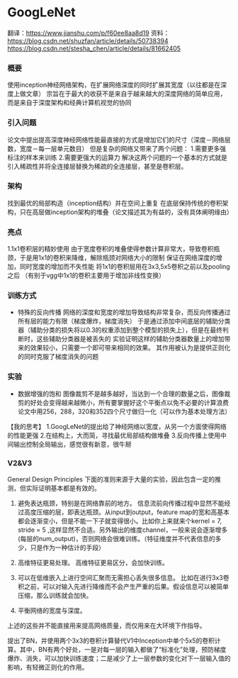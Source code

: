 # GoogLeNet
翻译：https://www.jianshu.com/p/f60ee8aa8d19 
资料：https://blog.csdn.net/shuzfan/article/details/50738394 
https://blog.csdn.net/stesha_chen/article/details/81662405 


### 概要

使用inception神经网络架构，在扩展网络深度的同时扩展其宽度（以往都是在深度上做文章）
宗旨在于最大的收获不是来自于越来越大的深度网络的简单应用，而是来自于深度架构和经典计算机视觉的协同

### 引入问题
论文中提出提高深度神经网络性能最直接的方式是增加它们的尺寸（深度－网络层数，宽度－每一层单元数目）
但是复杂的网络又带来了两个问题：
1.需要更多强标注的样本来训练
2.需要更强大的运算力
解决这两个问题的一个基本的方式就是引入稀疏性并将全连接层替换为稀疏的全连接层，甚至是卷积层。

### 架构
找到最优的局部构造（inception结构）并在空间上重复
在底层保持传统的卷积架构，只在高层做inception架构的堆叠（论文描述其为有益的，没有具体阐明缘由）

### 亮点
1.1x1卷积层的精妙使用
由于宽度卷积的堆叠使得参数计算非常大，导致卷积瓶颈，于是用1x1的卷积来降维，解除瓶颈对网络大小的限制
保证在网络深度的增加，同时宽度的增加而不失性能
将1x1的卷积层用在3x3,5x5卷积之前以及pooling之后
（有别于vgg中1x1的卷积主要用于增加非线性变换）

### 训练方式

+ 特殊的反向传播
网络的深度和宽度的增加导致结构非常复杂，而反向传播通过所有层的能力有限（梯度爆炸，梯度消失）
于是通过添加中间底层的辅助分类器（辅助分类的损失将以0.3的权重添加到整个模型的损失上），但是在最终判断时，这些辅助分类器是被丢失的
实验证明这样的辅助分类器数量上的增加带来的效果较小，只需要一个即可带来相同的效果。
其作用被认为是提供正则化的同时克服了梯度消失的问题

### 实验

+ 数据增强的饱和
图像裁剪不是越多越好，当达到一个合理的数量之后，图像裁剪的好处会变得越来越微小，所有要掌握好这个平衡点以免不必要的计算浪费
论文中用256，288，320和352四个尺寸做归一化（可以作为基本处理方法）

【我的思考】
1.GoogLeNet的提出给了神经网络以宽度，从另一个方面使得网络的性能更强
2.在结构上，大而简，寻找最优局部结构做堆叠
3.反向传播上使用中间输出控制全局输出，感觉很有新意，很牛掰


### V2&V3

General Design Principles
下面的准则来源于大量的实验，因此包含一定的推测，但实际证明基本都是有效的。 

1. 避免表达瓶颈，特别是在网络靠前的地方。 信息流前向传播过程中显然不能经过高度压缩的层，即表达瓶颈。从input到output，feature map的宽和高基本都会逐渐变小，但是不能一下子就变得很小。比如你上来就来个kernel = 7, stride = 5 ,这样显然不合适。另外输出的维度channel，一般来说会逐渐增多(每层的num_output)，否则网络会很难训练。（特征维度并不代表信息的多少，只是作为一种估计的手段） 

2. 高维特征更易处理。 高维特征更易区分，会加快训练。 

3. 可以在低维嵌入上进行空间汇聚而无需担心丢失很多信息。 比如在进行3x3卷积之前，可以对输入先进行降维而不会产生严重的后果。假设信息可以被简单压缩，那么训练就会加快。 

4. 平衡网络的宽度与深度。 

上述的这些并不能直接用来提高网络质量，而仅用来在大环境下作指导。 

提出了BN，并使用两个3x3的卷积计算替代V1中Inception中单个5x5的卷积计算。其中，BN有两个好处，一是对每一层的输入都做了“标准化”处理，预防梯度爆炸、消失，可以加快训练速度；二是减少了上一层参数的变化对下一层输入值的影响，有轻微正则化的作用。

